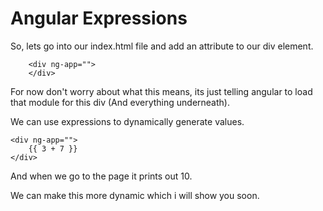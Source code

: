 # Angular Expressions

So, lets go into our index.html file and add an attribute to our div element. 

```
    <div ng-app="">
    </div>
```

For now don't worry about what this means, its just telling angular to load that module for this div (And everything underneath).

We can use expressions to dynamically generate values.

```
<div ng-app="">
    {{ 3 + 7 }}
</div>
```

And when we go to the page it prints out 10. 

We can make this more dynamic which i will show you soon.

